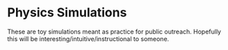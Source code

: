 # Physics Simulations

These are toy simulations meant as practice for public outreach. Hopefully this will be interesting/intuitive/instructional to someone.
